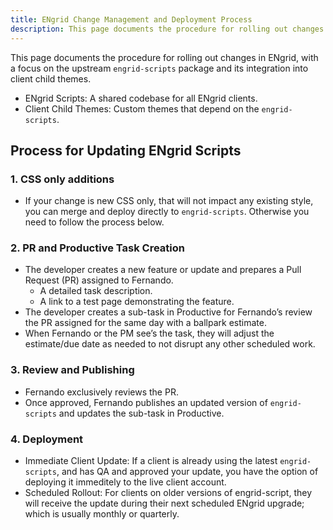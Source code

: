 ```yaml
---
title: ENgrid Change Management and Deployment Process
description: This page documents the procedure for rolling out changes in ENgrid, with a focus on the upstream `engrid-scripts` package and its integration into client child themes.
---
```


This page documents the procedure for rolling out changes in ENgrid, with a focus on the upstream `engrid-scripts` package and its integration into client child themes.

- ENgrid Scripts: A shared codebase for all ENgrid clients.
- Client Child Themes: Custom themes that depend on the `engrid-scripts`.

## Process for Updating ENgrid Scripts

### 1. CSS only additions

- If your change is new CSS only, that will not impact any existing style, you can merge and deploy directly to `engrid-scripts`. Otherwise you need to follow the process below.

### 2. PR and Productive Task Creation

- The developer creates a new feature or update and prepares a Pull Request (PR) assigned to Fernando.
  - A detailed task description.
  - A link to a test page demonstrating the feature.
- The developer creates a sub-task in Productive for Fernando’s review the PR assigned for the same day with a ballpark estimate.
- When Fernando or the PM see’s the task, they will adjust the estimate/due date as needed to not disrupt any other scheduled work.

### 3. Review and Publishing

- Fernando exclusively reviews the PR.
- Once approved, Fernando publishes an updated version of `engrid-scripts` and updates the sub-task in Productive.

### 4. Deployment

- Immediate Client Update: If a client is already using the latest `engrid-scripts`, and has QA and approved your update, you have the option of deploying it immeditely to the live client account.
- Scheduled Rollout: For clients on older versions of engrid-script, they will receive the update during their next scheduled ENgrid upgrade; which is usually monthly or quarterly.
